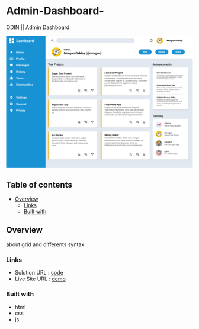 # Admin-Dashboard-
ODIN || Admin Dashboard 

![Design preview for the Intro section with dropdown navigation coding challenge](./images/dashboard-project.png)

## Table of contents
- [Overview](#overview)
  - [Links](#links)
  - [Built with](#built-with)


## Overview

about grid and differents syntax
### Links

- Solution URL : [code](https://github.com/EtnoPolino/Admin-Dashboard-.git)
- Live Site URL : [demo](https://etnopolino.github.io/Admin-Dashboard-/)

### Built with

- html 
- css
- js
